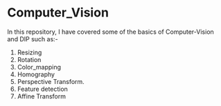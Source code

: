 # Computer_Vision
In this repository, I have covered some of the basics of Computer-Vision and DIP such as:-
1. Resizing  
2. Rotation  
3. Color_mapping  
4. Homography  
5. Perspective Transform.  
6. Feature detection  
7. Affine Transform  
